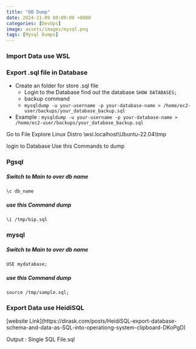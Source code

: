```yaml
---
title: "DB Dump"
date: 2024-11-09 00:00:00 +0800
categories: [DevOps]
image: assets/images/mysql.png
tags: [Mysql Dumps]
---
```


### Import Data use WSL

### Export .sql file in Database
- Create an folder for store .sql file
    - Login to the Database find out the database
        `SHOW DATABASES;`
    - backup command
    - `mysqldump -u your-username -p your-database-name > /home/ec2-user/backups/your_database_backup.sql`
- Example :
    `mysqldump -u your-username -p your-database-name > /home/ec2-user/backups/your_database_backup.sql`

Go to File Explore Linux Distro  \\wsl.localhost\Ubuntu-22.04\tmp

login to Database Use this Commands to dump

### Pgsql
<h5>Switch to Main to over db name</h5>

    \c db_name

<h5>use this Command dump</h5>

    \i /tmp/bip.sql
    
### mysql
<h5>Switch to Main to over db name</h5>

    USE mydatabase;
<h5>use this Command dump</h5>

    source /tmp/sample.sql;
    
<h3>Export Data use HeidiSQL</h3>
[website Link](https://dirask.com/posts/HeidiSQL-export-database-schema-and-data-as-SQL-into-operationg-system-clipboard-DKoPgD)

Output : Single SQL File.sql 